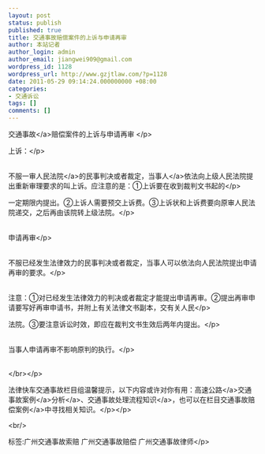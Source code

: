```yaml
---
layout: post
status: publish
published: true
title: 交通事故赔偿案件的上诉与申请再审
author: 本站记者
author_login: admin
author_email: jiangwei909@gmail.com
wordpress_id: 1128
wordpress_url: http://www.gzjtlaw.com/?p=1128
date: 2011-05-29 09:14:24.000000000 +08:00
categories:
- 交通诉讼
tags: []
comments: []
---
```

<p><p><p><a>交通事故<&#47;a>赔偿案件的上诉与申请再审 <&#47;p><p>上诉：<&#47;p><p><br>不服一审<a>人民法院<&#47;a>的民事判决或者裁定，<a>当事人<&#47;a>依法向上级人民法院提出重新审理要求的叫上诉。应注意的是：①上诉要在收到裁判文书起的<&#47;p><p>一定期限内提出。②上诉人需要预交上诉费。③上诉状和上诉费要向原审人民法院递交，之后再由该院转上级法院。<&#47;p><p><br>申请再审<&#47;p><p><br>不服已经发生法律效力的民事判决或者裁定，当事人可以依法向人民法院提出申请再审的要求。<&#47;p><p><br>注意：①对已经发生法律效力的判决或者裁定才能提出申请再审。②提出再审申请要写好再审申请书，并附上有关法律文书副本，交有关人民<&#47;p><p>法院。③要注意诉讼时效，即应在裁判文书生效后两年内提出。<&#47;p><p><br>当事人申请再审不影响原判的执行。<&#47;p><p><br><&#47;br><&#47;p><p>法律快车交通事故栏目组温馨提示，以下内容或许对你有用：<a><a>高速公路<&#47;a><a>交通事故案例<&#47;a>分析<&#47;a>、<a>交通事故处理流程知识<&#47;a>，也可以在栏目<a>交通事故赔偿案例<&#47;a>中寻找相关知识。<&#47;p><&#47;p><br&#47;><p>标签:广州交通事故索赔 广州交通事故赔偿 广州交通事故律师<&#47;p>
